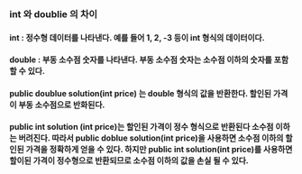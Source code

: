 ### int 와 doublie 의 차이

#### int : 정수형 데이터를 나타낸다. 예를 들어 1, 2, -3 등이 int 형식의 데이터이다.
#### double : 부동 소수점 숫자를 나타낸다. 부동 소수점 숫자는 소수점 이하의 숫자를 포함할 수 있다. 
#### public doublue solution(int price) 는 double 형식의 값을 반환한다. 할인된 가격이 부동 소수점으로 반화된다.
#### public int solution (int price)는 할인된 가격이 정수 형식으로 반환된다 소수점 이하는 버려진다. 따라서 public doblue solution(int price)을 사용하면 소수점 이하의 할인된 가격을 정확하게 얻을 수 있다. 하지만 public int solution(int price)를 사용하면 할이된 가격이 정수형으로 반환되므로 소수점 이하의 값을 손실 될 수 있다. 


 